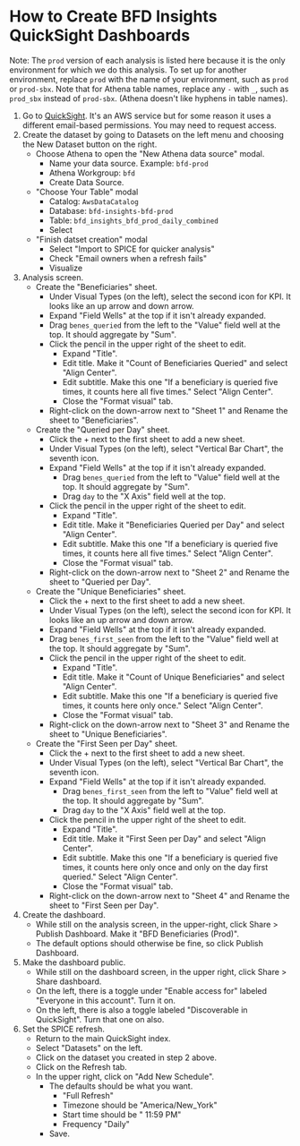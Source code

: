 # How to Create BFD Insights QuickSight Dashboards

Note: The `prod` version of each analysis is listed here because it is the only environment for
which we do this analysis. To set up for another environment, replace `prod` with the name of your
environment, such as `prod` or `prod-sbx`. Note that for Athena table names, replace any `-` with
`_`, such as `prod_sbx` instead of `prod-sbx`. (Athena doesn't like hyphens in table names).

1. Go to [QuickSight](https://us-east-1.quicksight.aws.amazon.com/). It's an AWS service but for
some reason it uses a different email-based permissions. You may need to request access.
2. Create the dataset by going to Datasets on the left menu and choosing the New Dataset button on
the right.
    - Choose Athena to open the "New Athena data source" modal.
        - Name your data source. Example: `bfd-prod`
        - Athena Workgroup: `bfd`
        - Create Data Source.
    - "Choose Your Table" modal
        - Catalog: `AwsDataCatalog`
        - Database: `bfd-insights-bfd-prod`
        - Table: `bfd_insights_bfd_prod_daily_combined`
        - Select
    - "Finish datset creation" modal
        - Select "Import to SPICE for quicker analysis"
        - Check "Email owners when a refresh fails"
        - Visualize
3. Analysis screen.
    - Create the "Beneficiaries" sheet.
        - Under Visual Types (on the left), select the second icon for KPI. It looks like an up
        arrow and down arrow.
        - Expand "Field Wells" at the top if it isn't already expanded.
        - Drag `benes_queried` from the left to the "Value" field well at the top. It should
        aggregate by "Sum".
        - Click the pencil in the upper right of the sheet to edit.
            - Expand "Title".
            - Edit title. Make it "Count of Beneficiaries Queried" and select "Align Center".
            - Edit subtitle. Make this one "If a beneficiary is queried five times, it counts
            here all five times." Select "Align Center".
            - Close the "Format visual" tab.
        - Right-click on the down-arrow next to "Sheet 1" and Rename the sheet to "Beneficiaries".
    - Create the "Queried per Day" sheet.
        - Click the + next to the first sheet to add a new sheet.
        - Under Visual Types (on the left), select "Vertical Bar Chart", the seventh icon.
        - Expand "Field Wells" at the top if it isn't already expanded.
            - Drag `benes_queried` from the left to "Value" field well at the top. It should
            aggregate by "Sum".
            - Drag `day` to the "X Axis" field well at the top.
        - Click the pencil in the upper right of the sheet to edit.
            - Expand "Title".
            - Edit title. Make it "Beneficiaries Queried per Day" and select "Align Center".
            - Edit subtitle. Make this one "If a beneficiary is queried five times, it counts
            here all five times." Select "Align Center".
            - Close the "Format visual" tab.
        - Right-click on the down-arrow next to "Sheet 2" and Rename the sheet to "Queried per
        Day".
    - Create the "Unique Beneficiaries" sheet.
        - Click the + next to the first sheet to add a new sheet.
        - Under Visual Types (on the left), select the second icon for KPI. It looks like an up
        arrow and down arrow.
        - Expand "Field Wells" at the top if it isn't already expanded.
        - Drag `benes_first_seen` from the left to the "Value" field well at the top. It should
        aggregate by "Sum".
        - Click the pencil in the upper right of the sheet to edit.
            - Expand "Title".
            - Edit title. Make it "Count of Unique Beneficiaries" and select "Align Center".
            - Edit subtitle. Make this one "If a beneficiary is queried five times, it counts
            here only once." Select "Align Center".
            - Close the "Format visual" tab.
        - Right-click on the down-arrow next to "Sheet 3" and Rename the sheet to "Unique
        Beneficiaries".
    - Create the "First Seen per Day" sheet.
        - Click the + next to the first sheet to add a new sheet.
        - Under Visual Types (on the left), select "Vertical Bar Chart", the seventh icon.
        - Expand "Field Wells" at the top if it isn't already expanded.
            - Drag `benes_first_seen` from the left to "Value" field well at the top. It should
            aggregate by "Sum".
            - Drag `day` to the "X Axis" field well at the top.
        - Click the pencil in the upper right of the sheet to edit.
            - Expand "Title".
            - Edit title. Make it "First Seen per Day" and select "Align Center".
            - Edit subtitle. Make this one "If a beneficiary is queried five times, it counts
            here only once and only on the day first queried." Select "Align Center".
            - Close the "Format visual" tab.
        - Right-click on the down-arrow next to "Sheet 4" and Rename the sheet to "First Seen per
        Day".
4. Create the dashboard.
    - While still on the analysis screen, in the upper-right, click Share > Publish Dashboard.
    Make it "BFD Beneficiaries (Prod)".
    - The default options should otherwise be fine, so click Publish Dashboard.
5. Make the dashboard public.
    - While still on the dashboard screen, in the upper right, click Share > Share dashboard.
    - On the left, there is a toggle under "Enable access for" labeled "Everyone in this
    account". Turn it on.
    - On the left, there is also a toggle labeled "Discoverable in QuickSight". Turn that one on
    also.
6. Set the SPICE refresh.
    - Return to the main QuickSight index.
    - Select "Datasets" on the left.
    - Click on the dataset you created in step 2 above.
    - Click on the Refresh tab.
    - In the upper right, click on "Add New Schedule".
        - The defaults should be what you want.
            - "Full Refresh"
            - Timezone should be "America/New_York"
            - Start time should be "<date> 11:59 PM"
            - Frequency "Daily"
        - Save.

